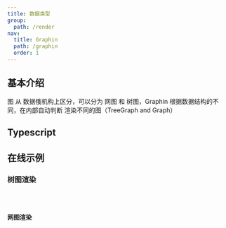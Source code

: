 ```yaml
---
title: 数据类型
group:
  path: /render
nav:
  title: Graphin
  path: /graphin
  order: 1
---
```


## 基本介绍

图 从 数据俄机构上区分，可以分为 网图 和 树图，Graphin 根据数据结构的不同，在内部自动判断 渲染不同的图（TreeGraph and Graph）

## Typescript

## 在线示例

### 树图渲染

<code src='./CompactBox.tsx'>

### 网图渲染

<code src='./Network.tsx'>
